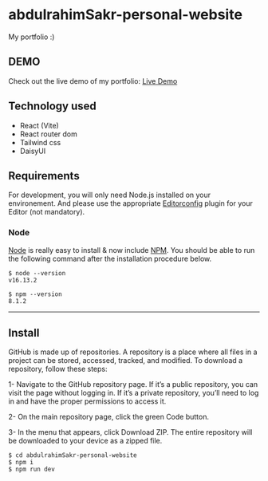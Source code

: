 # abdulrahimSakr-personal-website
My portfolio :)

## DEMO
Check out the live demo of my portfolio: [Live Demo](https://abdosakregy.github.io/abdulrahimSakr-personal-website/)

## Technology used
- React (Vite)
- React router dom
- Tailwind css
- DaisyUI

## Requirements
For development, you will only need Node.js installed on your environement.
And please use the appropriate [Editorconfig](http://editorconfig.org/) plugin for your Editor (not mandatory).

### Node
[Node](http://nodejs.org/) is really easy to install & now include [NPM](https://npmjs.org/).
You should be able to run the following command after the installation procedure
below.

    $ node --version
    v16.13.2

    $ npm --version
    8.1.2

---
## Install
GitHub is made up of repositories. A repository is a place where all files in a project can be stored, accessed, tracked, and modified. To download a repository, follow these steps:

1- Navigate to the GitHub repository page. If it’s a public repository, you can visit the page without logging in. If it’s a private repository, you’ll need to log in and have the proper permissions to access it.

2- On the main repository page, click the green Code button.

3- In the menu that appears, click Download ZIP. The entire repository will be downloaded to your device as a zipped file.

    $ cd abdulrahimSakr-personal-website
    $ npm i
    $ npm run dev
